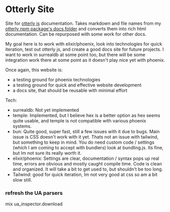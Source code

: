 # Otterly Site

Site for [otterly js](https://github.com/LukeClancy/otterly/tree/main) documentation. Takes markdown and file names from my [otterly npm package's docs folder](https://github.com/LukeClancy/otterly/tree/main/docs) and converts them into rich html documentation. Can be repurposed with some work for other docs.

My goal here is to work with elixir/phoenix, look into technologies for quick iteration, test out otterly js, and create a good docs site for future projects. I want to work in surrealdb at some point too, but there will be some integration work there at some point as it doesn't play nice yet with phoenix.

Once again, this website is:
- a testing ground for phoenix technologies
- a testing ground for quick and effective website development
- a docs site, that should be reusable with minimal effort

Tech:
- surrealdb: Not yet implemented
- temple: Implemented, but I believe hex is a better option as hex seems quite usable, and temple is not compatible with various phoenix systems.
- bun: Quite good, super fast, still a few issues with it due to bugs. Main issue is CSS doesn't work with it yet. Thats not an issue with tailwind, but something to keep in mind. You do need custom code / settings (which I am coming to accept with bundlers) look at bundling.js. Its fine, but Im not sure its really worth it.
- elixir/phoenix: Settings are clear, documentation / syntax pops up real time, errors are obvious and mostly caught compile time. Code is clean and organized. It will take a bit to get used to, but shouldn't be too long.
- Tailwind: good for quick iteration, Im not very good at css so am a bit slow still.

### refresh the UA parsers
mix ua_inspector.download
